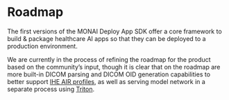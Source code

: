 # Roadmap

The first versions of the MONAI Deploy App SDK offer a core framework to build & package healthcare AI apps so that they can be deployed to a production environment.

We are currently in the process of refining the roadmap for the product based on the community’s input, though it is clear that on the roadmap are more built-in DICOM parsing and DICOM OID generation capabilities to better support [IHE AIR profiles](https://www.ihe.net/uploadedFiles/Documents/Radiology/IHE_RAD_Suppl_AIR_Rev1-2_TI_2022-07-06.pdf), as well as serving model network in a separate process using [Triton](https://developer.nvidia.com/triton-inference-server).
